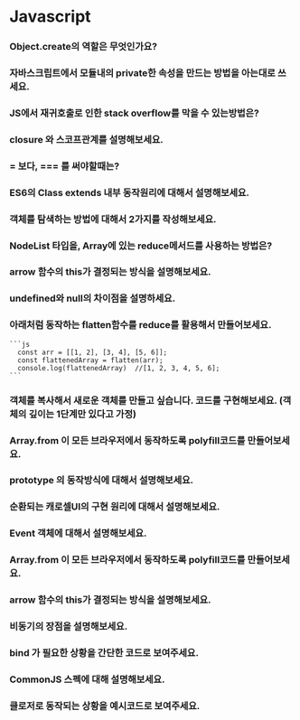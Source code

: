 # Javascript

### Object.create의 역할은 무엇인가요?
### 자바스크립트에서 모듈내의 private한 속성을 만드는 방법을 아는대로 쓰세요.
### JS에서 재귀호출로 인한 stack overflow를 막을 수 있는방법은?
### closure 와 스코프관계를 설명해보세요.
### = 보다, === 를 써야할때는?
### ES6의 Class extends 내부 동작원리에 대해서 설명해보세요.
### 객체를 탐색하는 방법에 대해서 2가지를 작성해보세요.
### NodeList 타입을, Array에 있는 reduce메서드를 사용하는 방법은?
### arrow 함수의 this가 결정되는 방식을 설명해보세요.
### undefined와 null의 차이점을 설명하세요.
### 아래처럼 동작하는 flatten함수를 reduce를 활용해서 만들어보세요.
    ```js
      const arr = [[1, 2], [3, 4], [5, 6]];
      const flattenedArray = flatten(arr);
      console.log(flattenedArray)  //[1, 2, 3, 4, 5, 6];
    ```
### 객체를 복사해서 새로운 객체를 만들고 싶습니다. 코드를 구현해보세요. (객체의 깊이는 1단계만 있다고 가정)
### Array.from 이 모든 브라우저에서 동작하도록 polyfill코드를 만들어보세요.
### prototype 의 동작방식에 대해서 설명해보세요.
### 순환되는 캐로셀UI의 구현 원리에 대해서 설명해보세요.
### Event 객체에 대해서 설명해보세요.
### Array.from 이 모든 브라우저에서 동작하도록 polyfill코드를 만들어보세요.
### arrow 함수의 this가 결정되는 방식을 설명해보세요.
### 비동기의 장점을 설명해보세요.
### bind 가 필요한 상황을 간단한 코드로 보여주세요.
### CommonJS 스펙에 대해 설명해보세요.
### 클로저로 동작되는 상황을 예시코드로 보여주세요.
